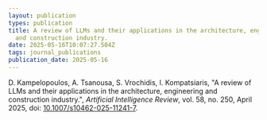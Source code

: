 ```yaml
---
layout: publication
types: publication
title: A review of LLMs and their applications in the architecture, engineering
  and construction industry.
date: 2025-05-16T10:07:27.504Z
tags: journal_publications
publication_date: 2025-05-16
---
```

<!--StartFragment-->

D. Kampelopoulos, A. Tsanousa, S. Vrochidis, I. Kompatsiaris, "A review of LLMs and their applications in the architecture, engineering and construction industry.", *Artificial Intelligence Review*, vol. 58, no. 250, April 2025, doi: [10.1007/s10462-025-11241-7](https://link.springer.com/article/10.1007/s10462-025-11241-7).

<!--EndFragment-->